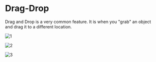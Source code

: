 # Drag-Drop
Drag and Drop is a very common feature. It is when you "grab" an object and drag it to a different location.

![1](https://user-images.githubusercontent.com/61626607/196215547-71f468c6-c82f-4920-aee1-22f09bde0469.png)


![2](https://user-images.githubusercontent.com/61626607/196215566-8bd51f6c-f9fb-49f8-a733-9db71a0be4d1.png)


![3](https://user-images.githubusercontent.com/61626607/196215574-acdecfd6-29a8-4193-8439-aedb6dacf9e1.png)

